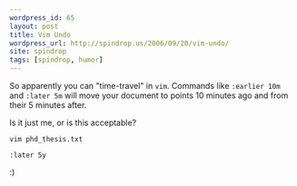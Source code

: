```yaml
---
wordpress_id: 65
layout: post
title: Vim Undo
wordpress_url: http://spindrop.us/2006/09/20/vim-undo/
site: spindrop
tags: [spindrop, humor]
---
```

So apparently you can "time-travel" in `vim`.  Commands like `:earlier 10m` and `:later 5m` will move your document to points 10 minutes ago and from their 5 minutes after.

Is it just me, or is this acceptable?

    vim phd_thesis.txt
    
    :later 5y

:)
